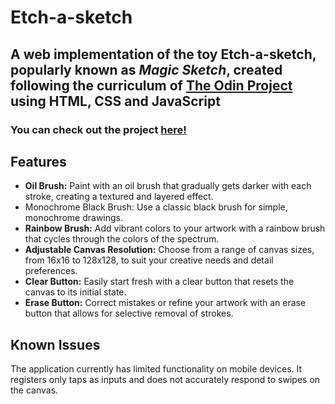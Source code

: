 # Etch-a-sketch

## A web implementation of the toy Etch-a-sketch, popularly known as _Magic Sketch_, created following the curriculum of [The Odin Project](https://www.theodinproject.com/) using HTML, CSS and JavaScript

### You can check out the project [here!](https://laldasji.github.io/etch-a-sketch/)

## Features
- **Oil Brush:** Paint with an oil brush that gradually gets darker with each stroke, creating a textured and layered effect.
- Monochrome Black Brush: Use a classic black brush for simple, monochrome drawings.
- **Rainbow Brush:** Add vibrant colors to your artwork with a rainbow brush that cycles through the colors of the spectrum.
- **Adjustable Canvas Resolution:** Choose from a range of canvas sizes, from 16x16 to 128x128, to suit your creative needs and detail preferences.
- **Clear Button:** Easily start fresh with a clear button that resets the canvas to its initial state.
- **Erase Button:** Correct mistakes or refine your artwork with an erase button that allows for selective removal of strokes.

## Known Issues
The application currently has limited functionality on mobile devices. It registers only taps as inputs and does not accurately respond to swipes on the canvas.
